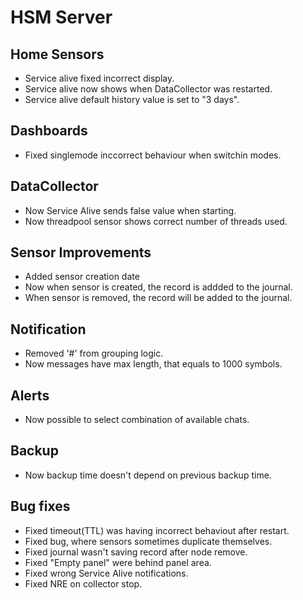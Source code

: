 # HSM Server

## Home Sensors

* Service alive fixed incorrect display.
* Service alive now shows when DataCollector was restarted.
* Service alive default history value is set to "3 days".

## Dashboards

* Fixed singlemode inccorrect behaviour when switchin modes.

## DataCollector

* Now Service Alive sends false value when starting.
* Now threadpool sensor shows correct number of threads used.


## Sensor Improvements

* Added sensor creation date
* Now when sensor is created, the record is addded to the journal.
* When sensor is removed, the record will be added to the journal.

## Notification

* Removed '#' from grouping logic.
* Now messages have max length, that equals to 1000 symbols.

## Alerts

* Now possible to select combination of available chats.

## Backup
* Now backup time doesn't depend on previous backup time. 

## Bug fixes

* Fixed timeout(TTL) was having incorrect behaviout after restart.
* Fixed bug, where sensors sometimes duplicate themselves.
* Fixed journal wasn't saving record after node remove.
* Fixed "Empty panel" were behind panel area.
* Fixed wrong Service Alive notifications.
* Fixed NRE on collector stop.